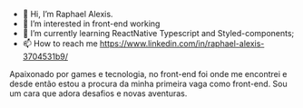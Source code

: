 - 👋 Hi, I’m Raphael Alexis.
- 👀 I’m interested in front-end working
- 🌱 I’m currently learning ReactNative Typescript and Styled-components;
- 📫 How to reach me https://www.linkedin.com/in/raphael-alexis-3704531b9/

Apaixonado por games e tecnologia, no front-end foi onde me encontrei e desde então estou a procura da minha primeira vaga como front-end. 
Sou um cara que adora desafios e novas aventuras.
